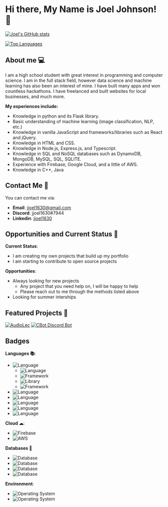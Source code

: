# Hi there, My Name is Joel Johnson! 👋

<!--
**jjoel1630/jjoel1630** is a ✨ _special_ ✨ repository because its `README.md` (this file) appears on your GitHub profile.

Here are some ideas to get you started:

- 🔭 I’m currently working on ...
- 🌱 I’m currently learning ...
- 👯 I’m looking to collaborate on ...
- 🤔 I’m looking for help with ...
- 💬 Ask me about ...
- 📫 How to reach me: ...
-->

[![Joel's GitHub stats](https://github-readme-stats.vercel.app/api?username=jjoel1630&theme=material-palenight&show_icons=true)](https://github.com/anuraghazra/github-readme-stats)

[![Top Languages](https://github-readme-stats.vercel.app/api/top-langs/?username=jjoel1630&theme=material-palenight&show_icons=true)](https://github.com/anuraghazra/github-readme-stats)

## About me 💻

I am a high school student with great interest in programming and computer science. I am in the full stack field, however data science and machine learning has also been an interest of mine. I have built many apps and won countless hackathons. I have freelanced and built websites for local businesses, and much more.

**My experiences include:**

-   Knowledge in python and its Flask library.
-   Basic understanding of machine learning (image classification, NLP, etc.)
-   Knowledge in vanilla JavaScript and frameworks/libraries such as React and jQuery.
-   Knowledge in HTML and CSS.
-   Knowledge in Node.js, Express.js, and Typescript.
-   Knowledge in SQL and NoSQL databases such as DynamoDB, MongoDB, MySQL, SQL, SQLITE.
-   Experience with Firebase, Google Cloud, and a little of AWS.
-   Knowledge in C++, Java

## Contact Me 📮

You can contact me via:

-   **Email**: jjoel1630@gmail.com
-   **Discord**: jjoel1630#7944
-   **Linkedin**: [jjoel1630](https://www.linkedin.com/in/jjoel1630/)

## Opportunities and Current Status 📁

**Current Status**:

-   I am creating my own projects that build up my portfolio
-   I am starting to contribute to open source projects

**Opportunities**:

-   Always looking for new projects
    -   Any project that you need help on, I will be happy to help
    -   Please reach out to me through the methods listed above
-   Looking for summer interships

## Featured Projects 🥇

[![AudioLec](https://github-readme-stats.vercel.app/api/pin/?username=aryamankukal&repo=AudioLec&theme=material-palenight&show_icons=true)](https://github.com/anuraghazra/github-readme-stats) [![CBot Discord Bot](https://github-readme-stats.vercel.app/api/pin/?username=jjoel1630&repo=CBot&theme=material-palenight&show_icons=true)](https://github.com/anuraghazra/github-readme-stats)

## Badges

**Languages 📚**:

-   ![Language](https://img.shields.io/badge/Language-JavaScript-blue?style=for-the-badge&logo=JavaScript&logoColor=white)
    -   ![Language](https://img.shields.io/badge/Language-TypeScript-blue?style=for-the-badge&logo=TypeScript&logoColor=white)
    -   ![Framework](https://img.shields.io/badge/Framework-Nodejs-blue?style=for-the-badge&logo=Javascript&logoColor=white)
    -   ![Library](https://img.shields.io/badge/Library-React-blue?style=for-the-badge&logo=React&logoColor=white)
    -   ![Framework](https://img.shields.io/badge/Framework-Expressjs-blue?style=for-the-badge&logo=Express&logoColor=white)
-   ![Language](https://img.shields.io/badge/Language-HTML-blue?style=for-the-badge&logo=HTML5&logoColor=white)
-   ![Language](https://img.shields.io/badge/Language-CSS-blue?style=for-the-badge&logo=CSS3&logoColor=white)
-   ![Language](https://img.shields.io/badge/Language-C++-blue?style=for-the-badge&logoColor=white)
-   ![Language](https://img.shields.io/badge/Language-Java-blue?style=for-the-badge&logo=Java&logoColor=white)
-   ![Language](https://img.shields.io/badge/Language-Python-blue?style=for-the-badge&logo=Python&logoColor=white)

**Cloud ☁**:

-   ![Firebase](https://img.shields.io/badge/Cloud%20SDK-Firebase-blue?style=for-the-badge&logo=Firebase&logoColor=white)
-   ![AWS](https://img.shields.io/badge/Cloud%20Provider-AWS-blue?style=for-the-badge&logo=Amazon%20AWS&logoColor=white)

**Databases 📄**

-   ![Database](https://img.shields.io/badge/Database-MongoDB-blue?style=for-the-badge&logo=MongoDB&logoColor=white)
-   ![Database](https://img.shields.io/badge/Database-DynamoDB-blue?style=for-the-badge&logo=Amazon%20DynamoDB&logoColor=white)
-   ![Database](http://img.shields.io/badge/Database-MySQL-blue?style=for-the-badge&logo=MySQL&logoColor=white)
-   ![Database](https://img.shields.io/badge/Database-SQLITE-blue?style=for-the-badge&logo=SQLite&logoColor=white)

**Environment**:

-   ![Operating System](https://img.shields.io/badge/Operating%20System-Ubuntu-blue?style=for-the-badge&logo=Ubuntu&logoColor=white)
-   ![Operating System](https://img.shields.io/badge/Operating%20System-Windows-blue?style=for-the-badge&logo=Windows&logoColor=white)
